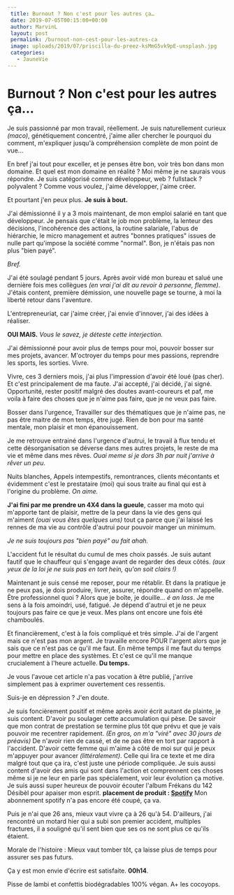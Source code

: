```yaml
---
 title: Burnout ? Non c'est pour les autres ça…
 date: 2019-07-05T00:15:00+00:00
 author: MarvinL
 layout: post
 permalink: /burnout-non-cest-pour-les-autres-ca
 image: uploads/2019/07/priscilla-du-preez-ksMmG5vk9pE-unsplash.jpg
 categories:
   - JauneVie
---
```

# Burnout ? Non c'est pour les autres ça…
Je suis passionné par mon travail, réellement.
Je suis naturellement curieux _(maco)_, génétiquement concentré, j'aime aller chercher le pourquoi du comment, m'expliquer jusqu'à compréhension complète de mon point de vue...

En bref j'ai tout pour exceller, et je penses être bon, voir très bon dans mon domaine.
Et quel est mon domaine en réalité ? Moi même je ne saurais vous répondre.
Je suis catégorisé comme développeur, web ? fullstack ? polyvalent ? Comme vous voulez, j'aime développer, j'aime créer.

Et pourtant j'en peux plus. **Je suis à bout.**

J'ai démissionné il y a 3 mois maintenant, de mon emploi salarié en tant que développeur.
Je pensais que c'était le job mon problème, la lenteur des décisions, l'incohérence des actions, la routine salariale, l'abus de hiérarchie, le micro management et autres "bonnes pratiques" issues 
de nulle part qu'impose la société comme "normal". Bon, je n'étais pas non plus "bien payé".

_Bref._

J'ai été soulagé pendant 5 jours. Après avoir vidé mon bureau et salué une dernière fois mes collègues _(en vrai j'ai dit au revoir à personne, flemme)_.
J'étais content, première démission, une nouvelle page se tourne, à moi la liberté retour dans l'aventure.

L'entrepreneuriat, car j'aime créer, j'ai envie d'innover, j'ai des idées  à réaliser.

**OUI MAIS.** _Vous le savez, je déteste cette interjection._

J'ai démissionné pour avoir plus de temps pour moi, pouvoir bosser sur mes projets, avancer. M'octroyer du temps pour mes passions, reprendre les sports, les sorties. Vivre.

Vivre, ces 3 derniers mois, j'ai plus l'impression d'avoir été loué (pas cher). Et c'est principalement de ma faute.
J'ai accepté, j'ai décidé, j'ai signé.
Opportunité, rester positif malgré des doutes avant-coureurs et paf, me voila à faire des choses que je n'aime pas faire, que je ne veux pas faire.

Bosser dans l'urgence, Travailler sur des thématiques que je n'aime pas, ne pas être maitre de mon temps, être jugé.
Rien de bon pour ma santé mentale, mon plaisir et mon épanouissement.

Je me retrouve entrainé dans l'urgence d'autrui, le travail à flux tendu et cette désorganisation se déverse dans mes autres projets, le reste de ma vie et même dans mes rêves.
_Ouai meme si je dors 3h par nuit j'arrive à rêver un peu._

Nuits blanches, Appels intempestifs, remontrances, clients mécontants et évidemment c'est le prestataire (moi) qui sous traite au final qui est à l'origine du problème.
_On aime._

**J'ai fini par me prendre un 4X4 dans la gueule**, casser ma moto qui m'apporte tant de plaisir, mettre de la peur dans la vie des gens qui m'aiment _(ouai vous êtes quelques uns)_ tout ça 
parce 
que j'ai laissé les rennes de ma vie au contrôle d'autrui pour pouvoir manger un minimum.

_Je ne suis toujours pas "bien payé" au fait ahah._

L'accident fut le résultat du cumul de mes choix passés. Je suis autant fautif que le chauffeur qui s'engage avant de regarder des deux côtés. _(aux yeux de la loi je ne suis pas en tort hein, 
qu'on soit clairs !)_

Maintenant je suis censé me reposer, pour me rétablir. Et dans la pratique je ne peux pas, je dois produire, livrer, assurer, répondre quand on m'appelle. Être professionnel quoi ?
Alors que je boîte, je douille… _é an lass_.
Je me sens à la fois amoindri, usé, fatigué. Je dépend d'autrui et je ne peux toujours pas faire ce que je veux.
Mes plans ont encore une fois été chamboulés.

Et financièrement, c'est à la fois compliqué et très simple.
J'ai de l'argent mais ce n'est pas mon argent.
Je travaille encore POUR l'argent alors que je sais que ce n'est pas ce qu'il me faut.
En même temps il me faut du temps pour mettre en place des systèmes.
Et c'est ce qu'il me manque crucialement à l'heure actuelle. **Du temps.**

Je vous l'avoue cet article n'a pas vocation à être publié, j'arrive simplement pas à exprimer ouvertement ces ressentis.

Suis-je en dépression ? J'en doute.

Je suis foncièrement positif et même après avoir écrit autant de plainte, je suis content.
D'avoir pu soulager cette accumulation qui pèse.
De savoir que mon contrat de prestation se termine plus tôt que prévu et que je vais pouvoir me recentrer rapidement. _(En gros, on m'a "viré" avec 30 jours de préavis)_
De n'avoir rien de cassé, et de ne pas être en tort par rapport à l'accident.
D'avoir cette femme qui m'aime à côté de moi sur qui je peux m'appuyer pour avancer _(littéralement)_.
Celle qui lira ce texte et me dira malgré tout que ça ira, c'est juste une période compliquée.
Je suis aussi content d'avoir des amis qui sont dans l'action et comprennent ces choses même si je ne leur en parle pas spécialement, voir leur évolution ça motive.
Je suis aussi super heureux de pouvoir écouter l'album Frékans du 142 Désibèl pour apaiser mon esprit. 
__placement de produit : [Spotify](https://open.spotify.com/album/3oFA2Wkfhlf9ph8MH7WW5q?si=LozV7LIASdmbpqDXwB0Z5Q)__
Mon abonnement spotify n'a pas encore été coupé, ça va. 

Puis je n'ai que 26 ans, mieux vaut vivre ça à 26 qu'à 54.
D'ailleurs, j'ai rencontré un motard hier qui a subi son premier accident, multiples fractures, il a souligné qu'il sent bien que ses os ne sont plus ce qu'ils étaient.

Morale de l'histoire : Mieux vaut tomber tôt, ça laisse plus de temps pour assurer ses pas futurs.

Ça y est mon envie d'écrire est satisfaite. **00h14**.

Pisse de lambi et confettis biodégradables 100% végan.
A+ les cocoyops.
